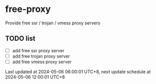 
# free-proxy
Provide free ssr / trojan / vmess proxy servers


## TODO list
- [ ] add free ssr proxy server
- [ ] add free trojan proxy server
- [ ] add free vmess proxy server

Last updated at 2024-05-06 06:00:01 UTC+8, next update schedule at 2024-05-06 12:00:01 UTC+8

